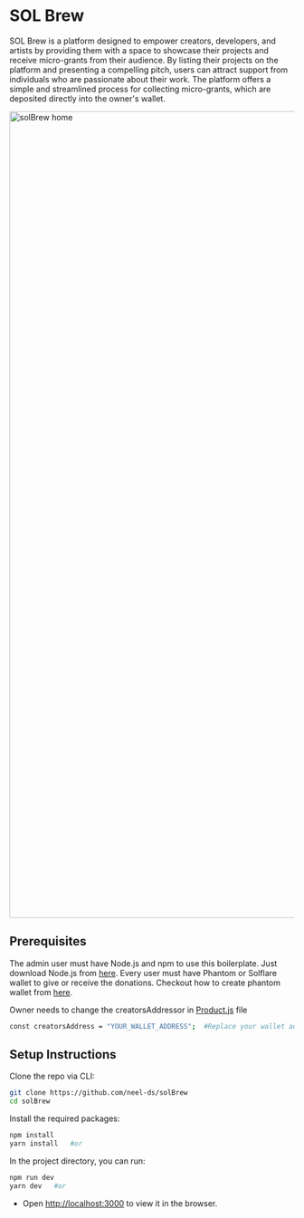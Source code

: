 # SOL Brew
SOL Brew is a platform designed to empower creators, developers, and artists by providing them with a space to showcase their projects and receive micro-grants from their audience. By listing their projects on the platform and presenting a compelling pitch, users can attract support from individuals who are passionate about their work. The platform offers a simple and streamlined process for collecting micro-grants, which are deposited directly into the owner's wallet.

<img width="1425" alt="solBrew home" src="https://user-images.githubusercontent.com/79443588/222789109-5205f031-8f63-4f84-87da-10e34bcd4546.png">

## Prerequisites

The admin user must have Node.js and npm to use this boilerplate. Just download Node.js from [here](https://nodejs.org/en/download/). Every user must have Phantom or Solflare wallet to give or receive the donations. Checkout how to create phantom wallet from [here](https://help.phantom.app/hc/en-us/articles/8071074929043-How-to-create-a-new-wallet).

Owner needs to change the creatorsAddressor in [Product.js](https://github.com/neel-ds/sol-grant/blob/main/components/Product.js#L21) file
```sh
const creatorsAddress = "YOUR_WALLET_ADDRESS";  #Replace your wallet address
```

## Setup Instructions

Clone the repo via CLI:
```sh
git clone https://github.com/neel-ds/solBrew
cd solBrew
```

Install the required packages:
```sh
npm install 
yarn install   #or
```

In the project directory, you can run:
```sh
npm run dev
yarn dev   #or
```

- Open [http://localhost:3000](http://localhost:3000) to view it in the browser.